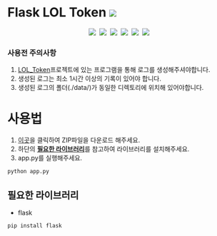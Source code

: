 # Flask LOL Token ![](https://img.shields.io/badge/README%20Language-kor-blue?style=flat-square)
<p align="center">
  <img src="https://img.shields.io/badge/Python-3766AB?style=flat-square&logo=Python&logoColor=white"/></a>&nbsp
  <img src="https://img.shields.io/badge/HTML5-E34F26?style=flat-square&logo=HTML5&logoColor=white"/></a>&nbsp 
  <img src="https://img.shields.io/badge/Javascript-ffb13b?style=flat-square&logo=javascript&logoColor=white"/></a>&nbsp 
  <img src="https://img.shields.io/badge/css-1572B6?style=flat-square&logo=css3&logoColor=white"/></a>&nbsp 
  <img src="https://img.shields.io/badge/Bootstrap-7952B3?style=flat-square&logo=Bootstrap&logoColor=white"/></a>&nbsp
  <img src="https://img.shields.io/badge/Flask-000000?style=flat-square&logo=Flask&logoColor=white"/></a>&nbsp  
</p>

### 사용전 주의사항
1. [LOL_Token](https://github.com/ryuryu10/LOL_token)프로젝트에 있는 프로그램을 통해 로그를 생성해주셔야합니다. 
2. 생성된 로그는 최소 1시간 이상의 기록이 있어야 합니다.
3. 생성된 로그의 폴더(./data/)가 동일한 디렉토리에 위치해 있어야합니다.
#  사용법
1. [이곳](https://github.com/ryuryu10/Flask-LOL_Token/archive/refs/heads/main.zip)을 클릭하여 ZIP파일을 다운로드 해주세요.
2. 하단의 <u>**필요한 라이브러리**</u>를 참고하여 라이브러리를 설치해주세요.
3. app.py를 실행해주세요.
```
python app.py
```
## 필요한 라이브러리
- flask
```
pip install flask
```

